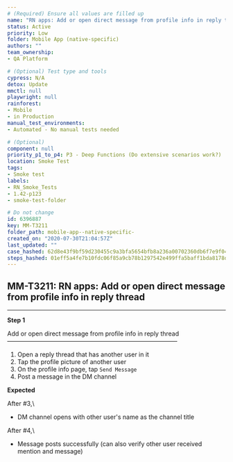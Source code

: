 ```yaml
---
# (Required) Ensure all values are filled up
name: "RN apps: Add or open direct message from profile info in reply thread"
status: Active
priority: Low
folder: Mobile App (native-specific)
authors: ""
team_ownership: 
- QA Platform

# (Optional) Test type and tools
cypress: N/A
detox: Update
mmctl: null
playwright: null
rainforest: 
- Mobile
- in Production
manual_test_environments: 
- Automated - No manual tests needed

# (Optional)
component: null
priority_p1_to_p4: P3 - Deep Functions (Do extensive scenarios work?)
location: Smoke Test
tags: 
- Smoke test
labels: 
- RN_Smoke_Tests
- 1.42-p123
- smoke-test-folder

# Do not change
id: 6396887
key: MM-T3211
folder_path: mobile-app--native-specific-
created_on: "2020-07-30T21:04:57Z"
last_updated: ""
case_hashed: 62d8e43f9bf59d230455c9a3bfa5654bfb8a236a00702360db6f7e9f044c36fa5d190134e0b375a29c6d41b297732756
steps_hashed: 01eff5a4fe7b10fdc06f85a9cb78b1297542e499ffa5baff1bda8178d19cac38eb518f4601563ecfd639f2c0d3b257e8
---
```


## MM-T3211: RN apps: Add or open direct message from profile info in reply thread

---

**Step 1**

Add or open direct message from profile info in reply thread\
————————————————————————————

1. Open a reply thread that has another user in it
2. Tap the profile picture of another user
3. On the profile info page, tap `Send Message`
4. Post a message in the DM channel

**Expected**

After #3,\\

- DM channel opens with other user's name as the channel title

After #4,\\

- Message posts successfully (can also verify other user received mention and message)
